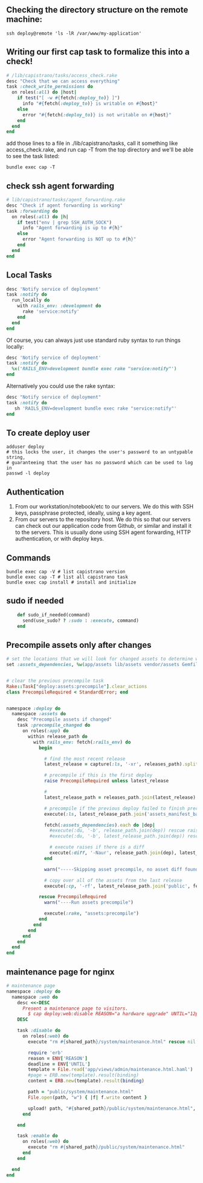 Checking the directory structure on the remote machine:
---
```shell
ssh deploy@remote 'ls -lR /var/www/my-application'
```
Writing our first cap task to formalize this into a check!
---
```ruby
# /lib/capistrano/tasks/access_check.rake
desc "Check that we can access everything"
task :check_write_permissions do
  on roles(:all) do |host|
    if test("[ -w #{fetch(:deploy_to)} ]")
      info "#{fetch(:deploy_to)} is writable on #{host}"
    else
      error "#{fetch(:deploy_to)} is not writable on #{host}"
    end
  end
end
```
add those lines to a file in ./lib/capistrano/tasks, call it something like access_check.rake, and run cap -T from the top directory and we'll be able to see the task listed:

```
bundle exec cap -T
```

check ssh agent forwarding
---
```ruby
# lib/capistrano/tasks/agent_forwarding.rake
desc "Check if agent forwarding is working"
task :forwarding do
  on roles(:all) do |h|
    if test("env | grep SSH_AUTH_SOCK")
      info "Agent forwarding is up to #{h}"
    else
      error "Agent forwarding is NOT up to #{h}"
    end
  end
end
```

Local Tasks
---
```ruby
desc 'Notify service of deployment'
task :notify do
  run_locally do
    with rails_env: :development do
      rake 'service:notify'
    end
  end
end
```
Of course, you can always just use standard ruby syntax to run things locally:
```ruby
desc 'Notify service of deployment'
task :notify do
  %x('RAILS_ENV=development bundle exec rake "service:notify"')
end
```
Alternatively you could use the rake syntax:
```ruby
desc "Notify service of deployment"
task :notify do
   sh 'RAILS_ENV=development bundle exec rake "service:notify"'
end
```

To create deploy user
---
```shell
adduser deploy
# this locks the user, it changes the user's password to an untypable string, 
# guaranteeing that the user has no password which can be used to log in
passwd -l deploy
```

Authentication
---
1. From our workstation/notebook/etc to our servers. We do this with SSH keys, passphrase protected, ideally, using a key agent.
2. From our servers to the repository host. We do this so that our servers can check out our application code from Github, or similar and install it to the servers. This is usually done using SSH agent forwarding, HTTP authentication, or with deploy keys.

Commands
---
```shell
bundle exec cap -V # list capistrano version
bundle exec cap -T # list all capistrano task
bundle exec cap install # install and initialize
```
sudo if needed
---
```ruby
    def sudo_if_needed(command)
      send(use_sudo? ? :sudo : :execute, command)
    end
```
Precompile assets only after changes
---
```ruby
# set the locations that we will look for changed assets to determine whether to precompile
set :assets_dependencies, %w(app/assets lib/assets vendor/assets Gemfile config/routes.rb)


# clear the previous precompile task
Rake::Task["deploy:assets:precompile"].clear_actions
class PrecompileRequired < StandardError; end


namespace :deploy do
  namespace :assets do
    desc "Precompile assets if changed"
    task :precompile_changed do
      on roles(:app) do
        within release_path do
          with rails_env: fetch(:rails_env) do
            begin

              # find the most recent release
              latest_release = capture(:ls, '-xr', releases_path).split[1]

              # precompile if this is the first deploy
              raise PrecompileRequired unless latest_release

              #
              latest_release_path = releases_path.join(latest_release)

              # precompile if the previous deploy failed to finish precompiling
              execute(:ls, latest_release_path.join('assets_manifest_backup')) rescue raise(PrecompileRequired)

              fetch(:assets_dependencies).each do |dep|
                #execute(:du, '-b', release_path.join(dep)) rescue raise(PrecompileRequired)
                #execute(:du, '-b', latest_release_path.join(dep)) rescue raise(PrecompileRequired)

                # execute raises if there is a diff
                execute(:diff, '-Naur', release_path.join(dep), latest_release_path.join(dep)) rescue raise(PrecompileRequired)
              end

              warn("-----Skipping asset precompile, no asset diff found")

              # copy over all of the assets from the last release
              execute(:cp, '-rf', latest_release_path.join('public', fetch(:assets_prefix)), release_path.join('public', fetch(:assets_prefix)))

            rescue PrecompileRequired
              warn("----Run assets precompile")

              execute(:rake, "assets:precompile")
            end
          end
        end
      end
    end
  end
end
```
maintenance page for nginx
---
```ruby
# maintenance page
namespace :deploy do
  namespace :web do
    desc <<-DESC
      Present a maintenance page to visitors.
        $ cap deploy:web:disable REASON="a hardware upgrade" UNTIL="12pm Central Time"
    DESC

    task :disable do
      on roles(:web) do
        execute "rm #{shared_path}/system/maintenance.html" rescue nil

        require 'erb'
        reason = ENV['REASON']
        deadline = ENV['UNTIL']
        template = File.read('app/views/admin/maintenance.html.haml')
        #page = ERB.new(template).result(binding)
        content = ERB.new(template).result(binding)

        path = "public/system/maintenance.html"
        File.open(path, "w") { |f| f.write content }

        upload! path, "#{shared_path}/public/system/maintenance.html", :mode => 0644
      end

    end

    task :enable do
      on roles(:web) do
        execute "rm #{shared_path}/public/system/maintenance.html"
      end
    end

  end
end
```
